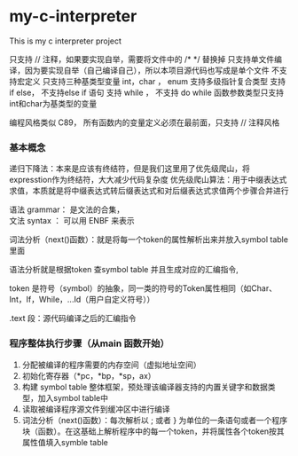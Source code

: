 # my-c-interpreter
This is my c interpreter project 


只支持 // 注释，如果要实现自举，需要将文件中的 /* */ 替换掉
只支持单文件编译，因为要实现自举（自己编译自己），所以本项目源代码也写成是单个文件
不支持宏定义
只支持三种基类型变量 int，char ， enum
支持多级指针复合类型
支持 if else， 不支持else if 语句
支持 while ， 不支持 do while
函数参数类型只支持int和char为基类型的变量

编程风格类似 C89， 所有函数内的变量定义必须在最前面，只支持 // 注释风格

### 基本概念

递归下降法：本来是应该有终结符，但是我们这里用了优先级爬山，将expresstion作为终结符，大大减少代码复杂度
优先级爬山算法：用于中缀表达式求值，本质就是将中缀表达式转后缀表达式和对后缀表达式求值两个步骤合并进行

语法 grammar： 是文法的合集，  
文法 syntax ： 可以用 ENBF 来表示


词法分析（next()函数）：就是将每一个token的属性解析出来并放入symbol table 里面

语法分析就是根据token 查symbol table 并且生成对应的汇编指令,


token 是符号（symbol）的抽象，同一类的符号的Token属性相同（如Char、Int，If，While，...Id（用户自定义符号））



.text 段：源代码编译之后的汇编指令

### 程序整体执行步骤（从main 函数开始）

1. 分配被编译的程序需要的内存空间（虚拟地址空间）
2. 初始化寄存器（*pc，*bp，*sp，ax）
3. 构建 symbol table 整体框架，预处理该编译器支持的内置关键字和数据类型，加入symbol table中
4. 读取被编译程序源文件到缓冲区中进行编译
5. 词法分析（next()函数）：每次解析以 ; 或者 } 为单位的一条语句或者一个程序块（函数）。在这基础上解析程序中的每一个token，并将属性各个token按其属性值填入symble table
   
